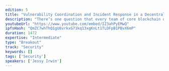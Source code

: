 ```yaml
---
edition: 5
title: "Vulnerability Coordination and Incident Response in a Decentralized World"
description: "There’s one question that every team of core blockchain developers has discussed at least once: what are we going to do when a critical vulnerability in our software is surfaced? By definition, everything we create is likely to include a vulnerability or code flaw and the difficult legal, ethical, and business issues arise when bugs show up in code. While decentralization does not require us to reinvent the first principles security, it does force us to challenge ourselves to manage significant complexity to reduce harm to those who depend on our code. This talk will discuss the CosmosCERT as a model for how teams can successfully coordinate vulnerabilities and respond to incidents in decentralized environments using on-chain governance mechanisms in a way that ensures stakeholders have a dedicated emergency response capabilities ready to go when the worst happens."
youtubeUrl: "https://www.youtube.com/embed/IZ3ahPyEMwQ"
ipfsHash: "QmZC7whThQ1gU8vrkxG71kq13xgKnLt1TLDFpB1PBvX6mP"
duration: 1472
expertise: "Intermediate"
type: "Breakout"
track: "Security"
keywords: []
tags: ['Security']
speakers: ['Jessy Irwin']
---
```

